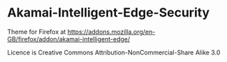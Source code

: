 # Akamai-Intelligent-Edge-Security

Theme for Firefox at https://addons.mozilla.org/en-GB/firefox/addon/akamai-intelligent-edge/

Licence is Creative Commons Attribution-NonCommercial-Share Alike 3.0
